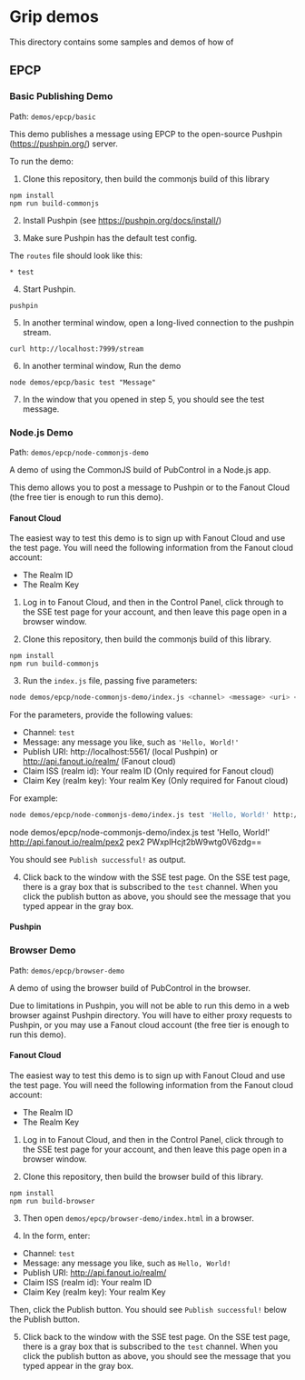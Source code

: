 # Grip demos

This directory contains some samples and demos of how of

## EPCP

### Basic Publishing Demo

Path: `demos/epcp/basic`

This demo publishes a message using EPCP to the open-source Pushpin
(https://pushpin.org/) server.

To run the demo:

1. Clone this repository, then build the commonjs build of this library
```
npm install
npm run build-commonjs
```

2. Install Pushpin (see https://pushpin.org/docs/install/)

3. Make sure Pushpin has the default test config.

The `routes` file should look like this:
```
* test
```
4. Start Pushpin.
```
pushpin
```
5. In another terminal window, open a long-lived connection to the pushpin stream.
```
curl http://localhost:7999/stream
```
6. In another terminal window, Run the demo
```
node demos/epcp/basic test "Message"
```
7. In the window that you opened in step 5, you should see the test message.

### Node.js Demo

Path: `demos/epcp/node-commonjs-demo`

A demo of using the CommonJS build of PubControl in a Node.js app.

This demo allows you to post a message to Pushpin or to the Fanout Cloud
(the free tier is enough to run this demo).

#### Fanout Cloud

The easiest way to test this demo is to sign up with Fanout Cloud and
use the test page.  You will need the following information
from the Fanout cloud account:

* The Realm ID
* The Realm Key

1. Log in to Fanout Cloud, and then in the Control Panel, click through
to the SSE test page for your account, and then leave this page open in
a browser window.

2. Clone this repository, then build the commonjs build of this library.
```
npm install
npm run build-commonjs
```

3. Run the `index.js` file, passing five parameters:

```bash
node demos/epcp/node-commonjs-demo/index.js <channel> <message> <uri> <iss> <key>
```

For the parameters, provide the following values:
* Channel: `test`
* Message: any message you like, such as `'Hello, World!'`
* Publish URI: http://localhost:5561/ (local Pushpin) or http://api.fanout.io/realm/<realm-id> (Fanout cloud)
* Claim ISS (realm id): Your realm ID (Only required for Fanout cloud)
* Claim Key (realm key): Your realm Key (Only required for Fanout cloud)

For example:
```bash
node demos/epcp/node-commonjs-demo/index.js test 'Hello, World!' http://api.fanout.io/realm/myrealm myrealm PWxplHcjt2bW9wtg0V6zdg==
```

node demos/epcp/node-commonjs-demo/index.js test 'Hello, World!' http://api.fanout.io/realm/pex2 pex2 PWxplHcjt2bW9wtg0V6zdg==

You should see `Publish successful!` as output.

4. Click back to the window with the SSE test page. On the SSE test page, there is
a gray box that is subscribed to the `test` channel.  When you click the publish
button as above, you should see the message that you typed appear in the gray box.

#### Pushpin





### Browser Demo

Path: `demos/epcp/browser-demo`

A demo of using the browser build of PubControl in the browser.

Due to limitations in Pushpin, you will not be able to run this demo
in a web browser against Pushpin directory.  You will have to either proxy
requests to Pushpin, or you may use a Fanout cloud account (the free tier is
enough to run this demo).

#### Fanout Cloud

The easiest way to test this demo is to sign up with Fanout Cloud and
use the test page.  You will need the following information
from the Fanout cloud account:

* The Realm ID
* The Realm Key

1. Log in to Fanout Cloud, and then in the Control Panel, click through
to the SSE test page for your account, and then leave this page open in
a browser window.

2. Clone this repository, then build the browser build of this library.
```
npm install
npm run build-browser
```

3. Then open `demos/epcp/browser-demo/index.html` in a browser.

4. In the form, enter:

* Channel: `test`
* Message: any message you like, such as `Hello, World!`
* Publish URI: http://api.fanout.io/realm/<realm-id>
* Claim ISS (realm id): Your realm ID
* Claim Key (realm key): Your realm Key

Then, click the Publish button.  You should see `Publish successful!` below the Publish
button.

5. Click back to the window with the SSE test page. On the SSE test page, there is
a gray box that is subscribed to the `test` channel.  When you click the publish
button as above, you should see the message that you typed appear in the gray box.

